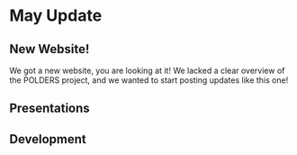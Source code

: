 # May Update

## New Website!
We got a new website, you are looking at it! We lacked a clear overview of the POLDERS project, and we wanted to start posting updates like this one!

## Presentations


## Development
